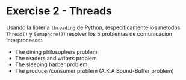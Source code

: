 # Exercise 2 - Threads

Usando la libreria `threading` de Python, (especificamente los metodos 
`Thread()` y `Semaphore()`) resolver los 5 problemas de comunicacion
interprocesos:

- The dining philosophers problem
- The readers and writers problem
- The sleeping barber problem
- The producer/consumer problem (A.K.A Bound-Buffer problem)

